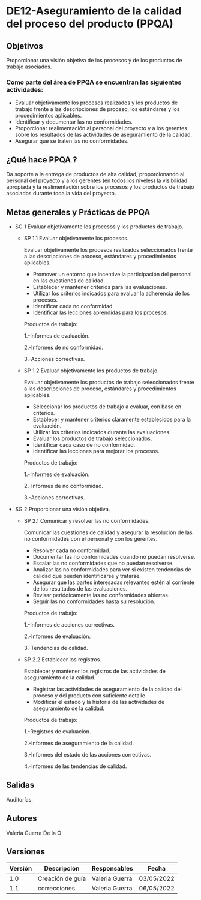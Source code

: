 # DE12-Aseguramiento de la calidad del proceso del producto (PPQA)

## Objetivos

Proporcionar una visión objetiva de los procesos y de los productos de trabajo asociados.

### Como parte del área de PPQA  se encuentran las siguientes actividades:

- Evaluar objetivamente los procesos realizados y los productos de trabajo frente a las descripciones de proceso, los estándares y los procedimientos aplicables.
- Identificar y documentar las no conformidades.
- Proporcionar realimentación al personal del proyecto y a los gerentes sobre los resultados de las actividades de aseguramiento de la calidad.
- Asegurar que se traten las no conformidades.

## ¿Qué hace PPQA ?

Da soporte a la entrega de productos de alta calidad, proporcionando al personal del proyecto y a los gerentes (en todos los niveles) la visibilidad apropiada y la realimentación sobre los procesos y los productos de trabajo asociados durante toda la vida del proyecto.

## Metas generales y Prácticas de PPQA

- SG 1 Evaluar objetivamente los procesos y los productos de trabajo.
  - SP 1.1 Evaluar objetivamente los procesos.
    
    Evaluar objetivamente los procesos realizados seleccionados frente a las descripciones de proceso, estándares y procedimientos aplicables.

    - Promover un entorno que incentive la participación del personal en las cuestiones de calidad.
    - Establecer y mantener criterios para las evaluaciones.
    - Utilizar los criterios indicados para evaluar la adherencia de los procesos.
    - Identificar cada no conformidad.
    - Identificar las lecciones aprendidas para los procesos.

    Productos de trabajo:

    1.-Informes de evaluación.

    2.-Informes de no conformidad.

    3.-Acciones correctivas.

  - SP 1.2 Evaluar objetivamente los productos de trabajo.

    Evaluar objetivamente los productos de trabajo seleccionados frente a las descripciones de proceso, estándares y procedimientos aplicables.

    - Seleccionar los productos de trabajo a evaluar, con base en criterios.
    - Establecer y mantener criterios claramente establecidos para la evaluación.
    - Utilizar los criterios indicados durante las evaluaciones.
    - Evaluar los productos de trabajo seleccionados.
    - Identificar cada caso de no conformidad.
    - Identificar las lecciones para  mejorar los procesos.

     Productos de trabajo:

    1.-Informes de evaluación.

    2.-Informes de no conformidad.

    3.-Acciones correctivas.

- SG 2 Proporcionar una visión objetiva.
  - SP 2.1 Comunicar y resolver las no conformidades.
    
    Comunicar las cuestiones de calidad y asegurar la resolución de las no conformidades con el personal y con los gerentes.

    - Resolver cada no conformidad.
    - Documentar las no conformidades cuando no puedan resolverse.
    - Escalar las no conformidades que no puedan resolverse.
    - Analizar las no conformidades para ver si existen tendencias de calidad que pueden identificarse y tratarse.
    - Asegurar que las partes interesadas relevantes estén al corriente de los resultados de las evaluaciones.
    - Revisar periódicamente las no conformidades abiertas.
    - Seguir las no conformidades hasta su resolución.

    Productos de trabajo:

    1.-Informes de acciones correctivas.

    2.-Informes de evaluación.

    3.-Tendencias de calidad.


  - SP 2.2 Establecer los registros.

    Establecer y mantener los registros de las actividades de aseguramiento de la calidad.

    - Registrar las actividades de aseguramiento de la calidad del proceso y del producto con suficiente detalle.
    - Modificar el estado y la historia de las actividades de aseguramiento de la calidad.
    
     Productos de trabajo:

    1.-Registros de evaluación.

    2.-Informes de aseguramiento de la calidad.

    3.-Informes del estado de las acciones correctivas.

    4.-Informes de las tendencias de calidad.



## Salidas

Auditorías.

## Autores

Valeria Guerra De la O

## Versiones

| Versión | Descripción      | Responsables   | Fecha      |
| ------- | ---------------- | -------------- | ---------- |
| 1.0     | Creación de guía | Valeria Guerra | 03/05/2022 |
| 1.1     | correcciones     | Valeria Guerra | 06/05/2022 |